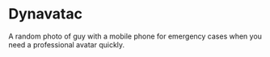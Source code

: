 # Dynavatac
A random photo of guy with a mobile phone for emergency cases when you need a professional avatar quickly.
